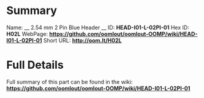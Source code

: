 
Summary
=================

Name: __ 2.54 mm 2 Pin Blue Header __
ID: __HEAD-I01-L-02PI-01__
Hex ID: __H02L__
WebPage: __https://github.com/oomlout/oomlout-OOMP/wiki/HEAD-I01-L-02PI-01__
Short URL: __http://oom.lt/H02L__

Full Details
==========================
Full summary of this part can be found in the wiki:   
__https://github.com/oomlout/oomlout-OOMP/wiki/HEAD-I01-L-02PI-01__   

